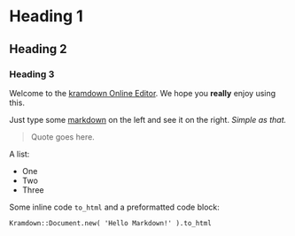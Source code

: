 # Heading 1

## Heading 2

### Heading 3

Welcome to the [kramdown Online Editor](/). We hope you **really** enjoy using this.

Just type some [markdown](http://en.wikipedia.org/wiki/Markdown)
on the left and see it on the right. *Simple as that.*

> Quote goes here.

A list:

- One
- Two
- Three

Some inline code `to_html` and a preformatted code block:

```
Kramdown::Document.new( 'Hello Markdown!' ).to_html
```
